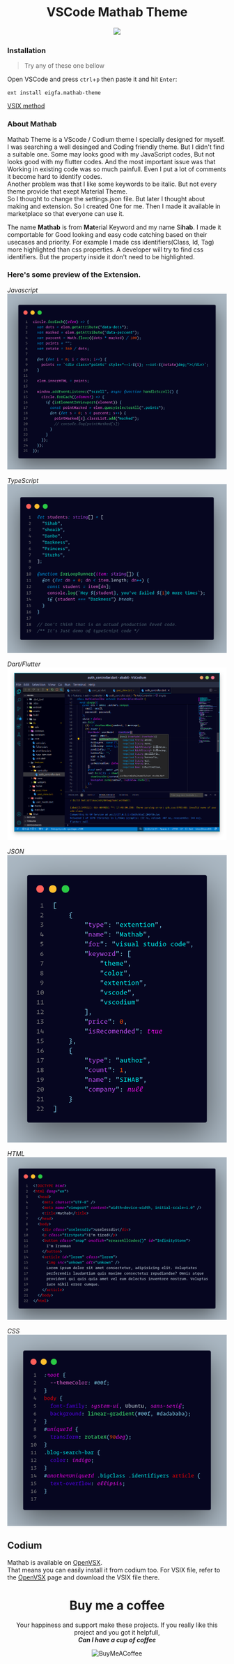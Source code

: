 <div align="center">

# VSCode Mathab Theme

<a href="https://www.buymeacoffee.com/mrsihab"><img src="https://img.buymeacoffee.com/button-api/?text=Buy Sihab a coffee&emoji=&slug=mrsihab&button_colour=FFDD00&font_colour=000000&font_family=Cookie&outline_colour=000000&coffee_colour=ffffff" /></a>
</div>

### Installation

> Try any of these one bellow

Open VSCode and press `ctrl`+`p` then paste it and hit `Enter`:

```code
ext install eigfa.mathab-theme
```

[VSIX method](#for-codium-users)

<!-- [![icon](images/icon.png)](https://marketplace.visualstudio.com/items/eigfa.mathab-theme) -->

### About Mathab

Mathab Theme is a VScode / Codium theme I specially designed for myself.  
I was searching a well desinged and Coding friendly theme. But I didn't find a suitable one. Some
may looks good with my JavaScript codes, But not looks good with my flutter codes. And the
most important issue was that Working in existing code was so much painfull. Even I put a lot of comments it
become hard to identify codes.  
Another problem was that I like some keywords to be italic. But not every theme provide that exept Material Theme.  
So I thought to change the settings.json file. But later I thought about making and extension. So I created
One for me. Then I made it available in marketplace so that everyone can use it.

The name **Mathab** is from **Mat**erial Keyword and my name Si**hab**. I made it comportable
for Good looking and easy code catching based on their usecases and priority. For example I made css
identifiers(Class, Id, Tag) more highlighted than css properties. A developer will try to find css
identifiers. But the property inside it don't need to be highlighted.

### Here's some preview of the Extension.

_Javascript_
![image Preview](images/javascript.png)

_TypeScript_
![typescript](images/typescript.png)

_Dart/Flutter_
![dart](images/dart.png)

_JSON_
![json preview](images/json.png)

_HTML_
![html preview](images/html.png)

_CSS_
![json preview](images/css.png)

## Codium

Mathab is available on [OpenVSX](https://open-vsx.org/extension/EIGFA/mathab-theme).  
That means you can easily install it from codium too.
For VSIX file, refer to the [OpenVSX](https://open-vsx.org/extension/EIGFA/mathab-theme) page and download the VSIX file there.

<div align="center">

#  Buy me a coffee

Your happiness and support make these projects. If you really like this project and you got it helpfull,  
___Can I have a cup of coffee___

![BuyMeACoffee](https://media.giphy.com/media/7kZE0z52Sd9zSESzDA/giphy.gif)
  
</div>


